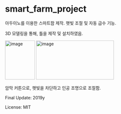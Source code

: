 # smart_farm_project
아두이노를 이용한 스마트팜 제작. 햇빛 조절 및 자동 급수 기능.

3D 모델링을 통해, 틀을 제작 및 설치하였음.

<img width="98" height="128" alt="image" src="https://github.com/user-attachments/assets/6d5b559b-87a9-4bf6-8303-6db19029fd00" />
<img width="256" height="128" alt="image" src="https://github.com/user-attachments/assets/7f0db9e9-d1e1-4c14-af52-0bef7939680f" />

암막 커튼으로, 햇빛을 차단하고 인공 조명으로 조절함.


Final Update: 2019y

License: MIT
